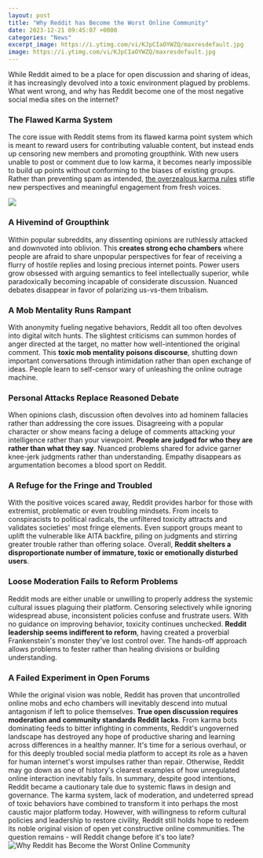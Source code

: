 ```yaml
---
layout: post
title: "Why Reddit has Become the Worst Online Community"
date: 2023-12-21 09:45:07 +0000
categories: "News"
excerpt_image: https://i.ytimg.com/vi/KJpCIaOYWZQ/maxresdefault.jpg
image: https://i.ytimg.com/vi/KJpCIaOYWZQ/maxresdefault.jpg
---
```


While Reddit aimed to be a place for open discussion and sharing of ideas, it has increasingly devolved into a toxic environment plagued by problems. What went wrong, and why has Reddit become one of the most negative social media sites on the internet? 
### The Flawed Karma System 
The core issue with Reddit stems from its flawed karma point system which is meant to reward users for contributing valuable content, but instead ends up censoring new members and promoting groupthink. With new users unable to post or comment due to low karma, it becomes nearly impossible to build up points without conforming to the biases of existing groups. Rather than preventing spam as intended, [the overzealous karma rules](https://fistore.mysenprints.com/collection/abbasi) stifle new perspectives and meaningful engagement from fresh voices.

![](https://www.gameaboo.com/wp-content/uploads/2017/08/69495847_l.jpg)
### A Hivemind of Groupthink  
Within popular subreddits, any dissenting opinions are ruthlessly attacked and downvoted into oblivion. This **creates strong echo chambers** where people are afraid to share unpopular perspectives for fear of receiving a flurry of hostile replies and losing precious internet points. Power users grow obsessed with arguing semantics to feel intellectually superior, while paradoxically becoming incapable of considerate discussion. Nuanced debates disappear in favor of polarizing us-vs-them tribalism.  
### A Mob Mentality Runs Rampant
With anonymity fueling negative behaviors, Reddit all too often devolves into digital witch hunts. The slightest criticisms can summon hordes of anger directed at the target, no matter how well-intentioned the original comment. This **toxic mob mentality poisons discourse**, shutting down important conversations through intimidation rather than open exchange of ideas. People learn to self-censor wary of unleashing the online outrage machine.
### Personal Attacks Replace Reasoned Debate
When opinions clash, discussion often devolves into ad hominem fallacies rather than addressing the core issues. Disagreeing with a popular character or show means facing a deluge of comments attacking your intelligence rather than your viewpoint. **People are judged for who they are rather than what they say**. Nuanced problems shared for advice garner knee-jerk judgments rather than understanding. Empathy disappears as argumentation becomes a blood sport on Reddit. 
### A Refuge for the Fringe and Troubled
With the positive voices scared away, Reddit provides harbor for those with extremist, problematic or even troubling mindsets. From incels to conspiracists to political radicals, the unfiltered toxicity attracts and validates societies' most fringe elements. Even support groups meant to uplift the vulnerable like AITA backfire, piling on judgments and stirring greater trouble rather than offering solace. Overall, **Reddit shelters a disproportionate number of immature, toxic or emotionally disturbed users**.
### Loose Moderation Fails to Reform Problems
Reddit mods are either unable or unwilling to properly address the systemic cultural issues plaguing their platform. Censoring selectively while ignoring widespread abuse, inconsistent policies confuse and frustrate users. With no guidance on improving behavior, toxicity continues unchecked. **Reddit leadership seems indifferent to reform**, having created a proverbial Frankenstein's monster they've lost control over. The hands-off approach allows problems to fester rather than healing divisions or building understanding.
### A Failed Experiment in Open Forums
While the original vision was noble, Reddit has proven that uncontrolled online mobs and echo chambers will inevitably descend into mutual antagonism if left to police themselves. **True open discussion requires moderation and community standards Reddit lacks**. From karma bots dominating feeds to bitter infighting in comments, Reddit's ungoverned landscape has destroyed any hope of productive sharing and learning across differences in a healthy manner. It's time for a serious overhaul, or for this deeply troubled social media platform to accept its role as a haven for human internet's worst impulses rather than repair. Otherwise, Reddit may go down as one of history's clearest examples of how unregulated online interaction inevitably fails.
In summary, despite good intentions, Reddit became a cautionary tale due to systemic flaws in design and governance. The karma system, lack of moderation, and undeterred spread of toxic behaviors have combined to transform it into perhaps the most caustic major platform today. However, with willingness to reform cultural policies and leadership to restore civility, Reddit still holds hope to redeem its noble original vision of open yet constructive online communities. The question remains - will Reddit change before it's too late?
![Why Reddit has Become the Worst Online Community](https://i.ytimg.com/vi/KJpCIaOYWZQ/maxresdefault.jpg)